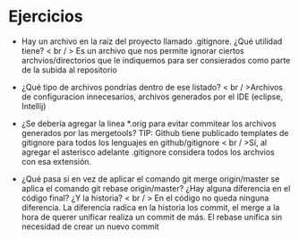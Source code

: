 # Ejercicios
- Hay un archivo en la raíz del proyecto llamado .gitignore. ¿Qué utilidad tiene?
< br / > Es un archivo que nos permite ignorar ciertos archvios/directorios que le indiquemos para ser consierados como parte de la subida al repositorio

- ¿Qué tipo de archivos pondrías dentro de ese listado?
< br / >Archivos de configuracion innecesarios, archivos generados por el IDE (eclipse, Intellij)

 - ¿Se debería agregar la linea *.orig para evitar commitear los archivos generados por las mergetools? TIP: Github tiene publicado templates de gitignore para todos los lenguajes en github/gitignore
< br / >Sí, al agregar el asterisco adelante .gitignore considera todos los archvios con esa extensión.

- ¿Qué pasa si en vez de aplicar el comando git merge origin/master se aplica el comando git rebase origin/master? ¿Hay alguna diferencia en el código final? ¿Y la historia?
< br / > En el código no queda ninguna diferencia. La diferencia radica en la historia los commit, el merge a la hora de querer unificar realiza un commit de más. El rebase unifica sin necesidad de crear un nuevo commit
